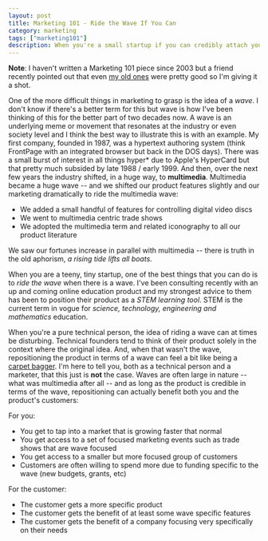 ```yaml
---
layout: post
title: Marketing 101 - Ride the Wave If You Can
category: marketing
tags: ["marketing101"]
description: When you're a small startup if you can credibly attach yourself to a wave, it can dramatically accelerate your overall marketing.
---
```

**Note**: I haven't written a Marketing 101 piece since 2003 but a friend recently pointed out that even [my old ones](http://fuzzyblog.io/blog/tag.html#marketing101) were pretty good so I'm giving it a shot.

One of the more difficult things in marketing to grasp is the idea of a *wave*.  I don't know if there's a better term for this but wave is how I've been thinking of this for the better part of two decades now.  A wave is an underlying meme or movement that resonates at the industry or even society level and I think the best way to illustrate this is with an example.  My first company, founded in 1987, was a hypertext authoring system (think FrontPage with an integrated browser but back in the DOS days).  There was a small burst of interest in all things hyper* due to Apple's HyperCard but that pretty much subsided by late 1988 / early 1999.  And then, over the next few years the industry shifted, in a huge way, to **multimedia**.  Multimedia became a huge wave -- and we shifted our product features slightly and our marketing dramatically to ride the multimedia wave: 

* We added a small handful of features for controlling digital video discs
* We went to multimedia centric trade shows
* We adopted the multimedia term and related iconography to all our product literature

We saw our fortunes increase in parallel with multimedia -- there is truth in the old aphorism, *a rising tide lifts all boats*.

When you are a teeny, tiny startup, one of the best things that you can do is to *ride the wave* when there is a wave.  I've been consulting recently with an up and coming online education product and my strongest advice to them has been to position their product as a *STEM learning tool*. STEM is the current term in vogue for *science, technology, engineering and mathematics* education.

When you're a pure technical person, the idea of riding a wave can at times be disturbing.  Technical founders tend to think of their product solely in the context where the original idea.  And, when that wasn't the wave, repositioning the product in terms of a wave can feel a bit like being a [carpet bagger](http://www.urbandictionary.com/define.php?term=carpet%20bagger).  I'm here to tell you, both as a technical person and a marketer, that this just is **not** the case.  Waves are often large in nature -- what was multimedia after all -- and as long as the product is credible in terms of the wave, repositioning can actually benefit both you and the product's customers:

For you:

* You get to tap into a market that is growing faster that normal
* You get access to a set of focused marketing events such as trade shows that are wave focused
* You get access to a smaller but more focused group of customers
* Customers are often willing to spend more due to funding specific to the wave (new budgets, grants, etc)

For the customer:

* The customer gets a more specific product
* The customer gets the benefit of at least some wave specific features
* The customer gets the benefit of a company focusing very specifically on their needs

